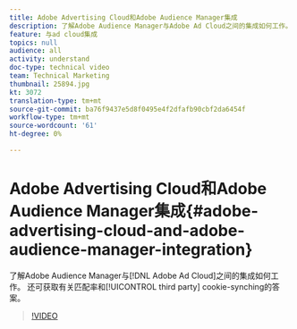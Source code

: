 ```yaml
---
title: Adobe Advertising Cloud和Adobe Audience Manager集成
description: 了解Adobe Audience Manager与Adobe Ad Cloud之间的集成如何工作。 还可获得有关匹配率和第三方Cookie同步的答案。
feature: 与ad cloud集成
topics: null
audience: all
activity: understand
doc-type: technical video
team: Technical Marketing
thumbnail: 25894.jpg
kt: 3072
translation-type: tm+mt
source-git-commit: ba76f9437e5d8f0495e4f2dfafb90cbf2da6454f
workflow-type: tm+mt
source-wordcount: '61'
ht-degree: 0%

---
```



# Adobe Advertising Cloud和Adobe Audience Manager集成{#adobe-advertising-cloud-and-adobe-audience-manager-integration}

了解Adobe Audience Manager与[!DNL Adobe Ad Cloud]之间的集成如何工作。 还可获取有关匹配率和[!UICONTROL third party] cookie-synching的答案。

>[!VIDEO](https://video.tv.adobe.com/v/25894/?quality=12)